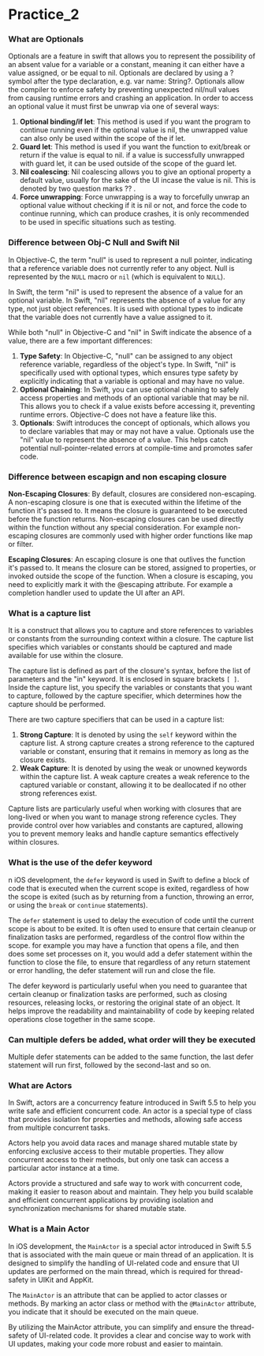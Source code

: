 # Practice_2

### What are Optionals
Optionals are a feature in swift that allows you to represent the possibility of an absent value for a variable or a constant, meaning it can either have a value assigned, or be equal to nil. Optionals are declared by using a ? symbol after the type declaration, e.g. var name: String?. Optionals allow the compiler to enforce safety by preventing unexpected nil/null values from causing runtime errors and crashing an application. In order to access an optional value it must first be unwrap via one of several ways:
1. **Optional binding/if let**: This method is used if you want the program to continue running even if the optional value is nil, the unwrapped value can also only be used within the scope of the if let.
2. **Guard let**: This method is used if you want the function to exit/break or return if the value is equal to nil. if a value is successfully unwrapped with guard let, it can be used outside of the scope of the guard let.
3. **Nil coalescing**: Nil coalescing allows you to give an optional property a default value, usually for the sake of the UI incase the value is nil. This is denoted by two question marks ?? .
4. **Force unwrapping**: Force unwrapping is a way to forcefully unwrap an optional value without checking if it is nil or not, and force the code to continue running, which can produce crashes, it is only recommended to be used in specific situations such as testing.
### Difference between Obj-C Null and Swift Nil
In Objective-C, the term "null" is used to represent a null pointer, indicating that a reference variable does not currently refer to any object. Null is represented by the `NULL` macro or `nil` (which is equivalent to `NULL`).

In Swift, the term "nil" is used to represent the absence of a value for an optional variable. In Swift, "nil" represents the absence of a value for any type, not just object references. It is used with optional types to indicate that the variable does not currently have a value assigned to it.

While both "null" in Objective-C and "nil" in Swift indicate the absence of a value, there are a few important differences:

1. **Type Safety**: In Objective-C, "null" can be assigned to any object reference variable, regardless of the object's type. In Swift, "nil" is specifically used with optional types, which ensures type safety by explicitly indicating that a variable is optional and may have no value.
2. **Optional Chaining**: In Swift, you can use optional chaining to safely access properties and methods of an optional variable that may be nil. This allows you to check if a value exists before accessing it, preventing runtime errors. Objective-C does not have a feature like this.
3. **Optionals**: Swift introduces the concept of optionals, which allows you to declare variables that may or may not have a value. Optionals use the "nil" value to represent the absence of a value. This helps catch potential null-pointer-related errors at compile-time and promotes safer code.
### Difference between escapign and non escaping closure
**Non-Escaping Closures**:
By default, closures are considered non-escaping. A non-escaping closure is one that is executed within the lifetime of the function it's passed to. It means the closure is guaranteed to be executed before the function returns. Non-escaping closures can be used directly within the function without any special consideration. For example non-escaping closures are commonly used with higher order functions like map or filter.

**Escaping Closures**:
An escaping closure is one that outlives the function it's passed to. It means the closure can be stored, assigned to properties, or invoked outside the scope of the function. When a closure is escaping, you need to explicitly mark it with the @escaping attribute. For example a completion handler used to update the UI after an API.
### What is a capture list
It is a construct that allows you to capture and store references to variables or constants from the surrounding context within a closure. The capture list specifies which variables or constants should be captured and made available for use within the closure.

The capture list is defined as part of the closure's syntax, before the list of parameters and the "in" keyword. It is enclosed in square brackets `[ ]`. Inside the capture list, you specify the variables or constants that you want to capture, followed by the capture specifier, which determines how the capture should be performed.

There are two capture specifiers that can be used in a capture list:

1. **Strong Capture**: It is denoted by using the `self` keyword within the capture list. A strong capture creates a strong reference to the captured variable or constant, ensuring that it remains in memory as long as the closure exists.
2. **Weak Capture**: It is denoted by using the weak or unowned keywords within the capture list. A weak capture creates a weak reference to the captured variable or constant, allowing it to be deallocated if no other strong references exist.

Capture lists are particularly useful when working with closures that are long-lived or when you want to manage strong reference cycles. They provide control over how variables and constants are captured, allowing you to prevent memory leaks and handle capture semantics effectively within closures.
### What is the use of the defer keyword
n iOS development, the `defer` keyword is used in Swift to define a block of code that is executed when the current scope is exited, regardless of how the scope is exited (such as by returning from a function, throwing an error, or using the `break` or `continue` statements).

The `defer` statement is used to delay the execution of code until the current scope is about to be exited. It is often used to ensure that certain cleanup or finalization tasks are performed, regardless of the control flow within the scope. for example you may have a function that opens a file, and then does some set processes on it, you would add a defer statement within the function to close the file, to ensure that regardless of any return statement or error handling, the defer statement will run and close the file.

The defer keyword is particularly useful when you need to guarantee that certain cleanup or finalization tasks are performed, such as closing resources, releasing locks, or restoring the original state of an object. It helps improve the readability and maintainability of code by keeping related operations close together in the same scope.

### Can multiple defers be added, what order will they be executed
Multiple defer statements can be added to the same function, the last defer statement will run first, followed by the second-last and so on.
### What are Actors
In Swift, actors are a concurrency feature introduced in Swift 5.5 to help you write safe and efficient concurrent code. An actor is a special type of class that provides isolation for properties and methods, allowing safe access from multiple concurrent tasks.

Actors help you avoid data races and manage shared mutable state by enforcing exclusive access to their mutable properties. They allow concurrent access to their methods, but only one task can access a particular actor instance at a time.

Actors provide a structured and safe way to work with concurrent code, making it easier to reason about and maintain. They help you build scalable and efficient concurrent applications by providing isolation and synchronization mechanisms for shared mutable state.
### What is a Main Actor
In iOS development, the `MainActor` is a special actor introduced in Swift 5.5 that is associated with the main queue or main thread of an application. It is designed to simplify the handling of UI-related code and ensure that UI updates are performed on the main thread, which is required for thread-safety in UIKit and AppKit.

The `MainActor` is an attribute that can be applied to actor classes or methods. By marking an actor class or method with the `@MainActor` attribute, you indicate that it should be executed on the main queue.

By utilizing the MainActor attribute, you can simplify and ensure the thread-safety of UI-related code. It provides a clear and concise way to work with UI updates, making your code more robust and easier to maintain.
